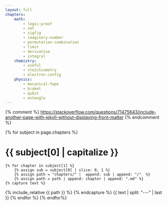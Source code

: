 ```yaml
---
layout: full
chapters:
    math:
        - logic-proof
        - set
        - sigfig
        - imaginary-number
        - permutation-combination
        - limit
        - derivative
        - integral
    chemistry:
        - useful
        - stoichiometry
        - electron-config
    physics:
        - mecanical-fwpe
        - braket
        - qubit
        - entangle
---
```

{% comment %}
    https://stackoverflow.com/questions/71475643/include-another-page-with-jekyll-without-displaying-front-matter
{% endcomment %}

{% for subject in page.chapters %}
# {{ subject[0] | capitalize }}
    {% for chapter in subject[1] %}
        {% assign sub = subject[0] | slice: 0, 1 %}
        {% assign path = "chapters/" |  append: sub | append: "/"  %}
        {% assign path = path | append: chapter | append: ".md" %}
    {% capture text %}
{% include_relative {{ path }} %}
    {% endcapture %}
    {{ text | split: "---" | last }}
    {% endfor %}
{% endfor%}
